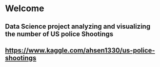 # Welcome

## Data Science project analyzing and visualizing the number of US police Shootings 

## https://www.kaggle.com/ahsen1330/us-police-shootings
